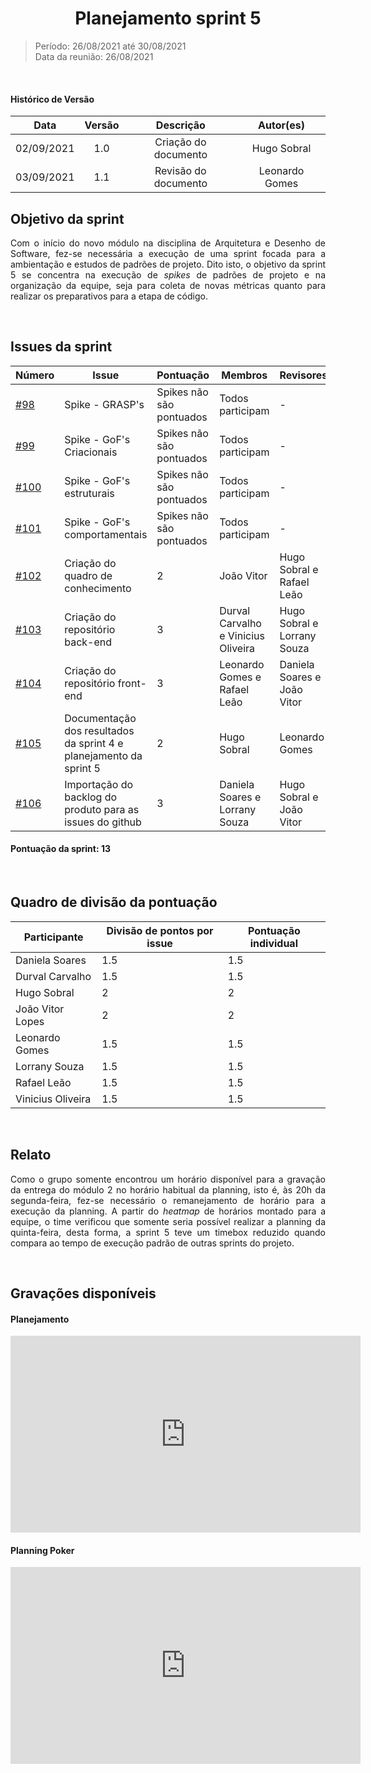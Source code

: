 # <center> Planejamento sprint 5    
> Período: 26/08/2021 até 30/08/2021  
> Data da reunião: 26/08/2021

<br/>

<div align="justify">

#### Histórico de Versão

|    Data    | Versão |      Descrição       |     Autor(es)     |
| :--------: | :----: | :------------------: | :---------------: |
| 02/09/2021 |  1.0   | Criação do documento | Hugo Sobral |
| 03/09/2021 |  1.1   | Revisão do documento | Leonardo Gomes |

## Objetivo da sprint
Com o início do novo módulo na disciplina de Arquitetura e Desenho de Software, fez-se necessária a execução de uma sprint focada para a ambientação e estudos de padrões de projeto. Dito isto, o objetivo da sprint 5 se concentra na execução de _spikes_ de padrões de projeto e na organização da equipe, seja para coleta de novas métricas quanto para realizar os preparativos para a etapa de código.

<br/>

## Issues da sprint

| Número | Issue | Pontuação | Membros | Revisores |
| -- | -- | -- | -- | -- |
| [#98](https://github.com/UnBArqDsw2021-1/2021.1_G01_Animalesco_docs/issues/98) | Spike - GRASP's | Spikes não são pontuados | Todos participam | - |
| [#99](https://github.com/UnBArqDsw2021-1/2021.1_G01_Animalesco_docs/issues/99) | Spike - GoF's Criacionais | Spikes não são pontuados | Todos participam | - |
| [#100](https://github.com/UnBArqDsw2021-1/2021.1_G01_Animalesco_docs/issues/100) | Spike - GoF's estruturais | Spikes não são pontuados | Todos participam | - |
| [#101](https://github.com/UnBArqDsw2021-1/2021.1_G01_Animalesco_docs/issues/101) | Spike - GoF's comportamentais | Spikes não são pontuados | Todos participam | - |
| [#102](https://github.com/UnBArqDsw2021-1/2021.1_G01_Animalesco_docs/issues/102) |  Criação do quadro de conhecimento | 2 | João Vitor | Hugo Sobral e Rafael Leão |
| [#103](https://github.com/UnBArqDsw2021-1/2021.1_G01_Animalesco_docs/issues/103) | Criação do repositório back-end | 3 | Durval Carvalho e Vinicius Oliveira | Hugo Sobral e Lorrany Souza |
| [#104](https://github.com/UnBArqDsw2021-1/2021.1_G01_Animalesco_docs/issues/104) | Criação do repositório front-end | 3 | Leonardo Gomes e Rafael Leão | Daniela Soares e João Vitor |
| [#105](https://github.com/UnBArqDsw2021-1/2021.1_G01_Animalesco_docs/issues/105) | Documentação dos resultados da sprint 4 e planejamento da sprint 5 | 2 | Hugo Sobral | Leonardo Gomes |
| [#106](https://github.com/UnBArqDsw2021-1/2021.1_G01_Animalesco_docs/issues/106) | Importação do backlog do produto para as issues do github | 3 | Daniela Soares e Lorrany Souza | Hugo Sobral e João Vitor |


#### Pontuação da sprint: 13

<br/>

## Quadro de divisão da pontuação

| Participante | Divisão de pontos por issue | Pontuação individual |
| -- | -- | -- |
| Daniela Soares    | 1.5 | 1.5 |
| Durval Carvalho   | 1.5 | 1.5 |
| Hugo Sobral       | 2 | 2 |
| João Vitor Lopes  | 2 | 2 |
| Leonardo Gomes    | 1.5 | 1.5 |
| Lorrany Souza     | 1.5 | 1.5 |
| Rafael Leão       | 1.5 | 1.5 |
| Vinicius Oliveira | 1.5 | 1.5 |


<br/>

## Relato

Como o grupo somente encontrou um horário disponível para a gravação da entrega do módulo 2 no horário habitual da planning, isto é, às 20h da segunda-feira, fez-se necessário o remanejamento de horário para a execução da planning. A partir do _heatmap_ de horários montado para a equipe, o time verificou que somente seria possível realizar a planning da quinta-feira, desta forma, a sprint 5 teve um timebox reduzido quando compara ao tempo de execução padrão de outras sprints do projeto.


<br/>

## Gravações disponíveis
#### Planejamento
<iframe width="560" height="315" src="https://www.youtube.com/embed/hChMYHyQldk" title="YouTube video player" frameborder="0" allow="accelerometer; autoplay; clipboard-write; encrypted-media; gyroscope; picture-in-picture" allowfullscreen></iframe>

#### Planning Poker
<iframe width="560" height="315" src="https://www.youtube.com/embed/naS5QDHB8uo" title="YouTube video player" frameborder="0" allow="accelerometer; autoplay; clipboard-write; encrypted-media; gyroscope; picture-in-picture" allowfullscreen></iframe>

</div>